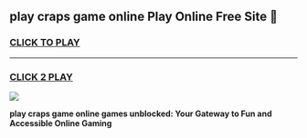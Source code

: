 
## play craps game online Play Online Free Site 👋
<h3>
<a href="https://download.freeplayer.one?title=play_craps_game_online&ref=21F">CLICK TO PLAY</a></h3>
<hr>

<h3>
<a href="https://download.freeplayer.one?title=play_craps_game_online&ref=21F">CLICK 2 PLAY</a>
  
</h3>

<a href="https://download.freeplayer.one?title=play_craps_game_online&ref=21F"><img src="https://cdnb.artstation.com/p/assets/images/images/032/539/853/original/anto-thomas-button-gif.gif"></a>


**play craps game online games unblocked: Your Gateway to Fun and Accessible Online Gaming**
